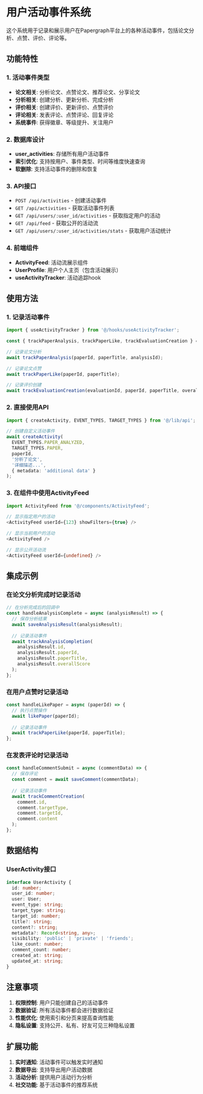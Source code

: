 # 用户活动事件系统

这个系统用于记录和展示用户在Papergraph平台上的各种活动事件，包括论文分析、点赞、评价、评论等。

## 功能特性

### 1. 活动事件类型
- **论文相关**: 分析论文、点赞论文、推荐论文、分享论文
- **分析相关**: 创建分析、更新分析、完成分析
- **评价相关**: 创建评价、更新评价、点赞评价
- **评论相关**: 发表评论、点赞评论、回复评论
- **系统事件**: 获得徽章、等级提升、关注用户

### 2. 数据库设计
- **user_activities**: 存储所有用户活动事件
- **索引优化**: 支持按用户、事件类型、时间等维度快速查询
- **软删除**: 支持活动事件的删除和恢复

### 3. API接口
- `POST /api/activities` - 创建活动事件
- `GET /api/activities` - 获取活动事件列表
- `GET /api/users/:user_id/activities` - 获取指定用户的活动
- `GET /api/feed` - 获取公开的活动流
- `GET /api/users/:user_id/activities/stats` - 获取用户活动统计

### 4. 前端组件
- **ActivityFeed**: 活动流展示组件
- **UserProfile**: 用户个人主页（包含活动展示）
- **useActivityTracker**: 活动追踪hook

## 使用方法

### 1. 记录活动事件

```typescript
import { useActivityTracker } from '@/hooks/useActivityTracker';

const { trackPaperAnalysis, trackPaperLike, trackEvaluationCreation } = useActivityTracker();

// 记录论文分析
await trackPaperAnalysis(paperId, paperTitle, analysisId);

// 记录论文点赞
await trackPaperLike(paperId, paperTitle);

// 记录评价创建
await trackEvaluationCreation(evaluationId, paperId, paperTitle, overallScore);
```

### 2. 直接使用API

```typescript
import { createActivity, EVENT_TYPES, TARGET_TYPES } from '@/lib/api';

// 创建自定义活动事件
await createActivity(
  EVENT_TYPES.PAPER_ANALYZED,
  TARGET_TYPES.PAPER,
  paperId,
  '分析了论文',
  '详细描述...',
  { metadata: 'additional data' }
);
```

### 3. 在组件中使用ActivityFeed

```typescript
import ActivityFeed from '@/components/ActivityFeed';

// 显示指定用户的活动
<ActivityFeed userId={123} showFilters={true} />

// 显示当前用户的活动
<ActivityFeed />

// 显示公开活动流
<ActivityFeed userId={undefined} />
```

## 集成示例

### 在论文分析完成时记录活动

```typescript
// 在分析完成后的回调中
const handleAnalysisComplete = async (analysisResult) => {
  // 保存分析结果
  await saveAnalysisResult(analysisResult);
  
  // 记录活动事件
  await trackAnalysisCompletion(
    analysisResult.id,
    analysisResult.paperId,
    analysisResult.paperTitle,
    analysisResult.overallScore
  );
};
```

### 在用户点赞时记录活动

```typescript
const handleLikePaper = async (paperId) => {
  // 执行点赞操作
  await likePaper(paperId);
  
  // 记录活动事件
  await trackPaperLike(paperId, paperTitle);
};
```

### 在发表评论时记录活动

```typescript
const handleCommentSubmit = async (commentData) => {
  // 保存评论
  const comment = await saveComment(commentData);
  
  // 记录活动事件
  await trackCommentCreation(
    comment.id,
    comment.targetType,
    comment.targetId,
    comment.content
  );
};
```

## 数据结构

### UserActivity接口
```typescript
interface UserActivity {
  id: number;
  user_id: number;
  user: User;
  event_type: string;
  target_type: string;
  target_id: number;
  title?: string;
  content?: string;
  metadata?: Record<string, any>;
  visibility: 'public' | 'private' | 'friends';
  like_count: number;
  comment_count: number;
  created_at: string;
  updated_at: string;
}
```

## 注意事项

1. **权限控制**: 用户只能创建自己的活动事件
2. **数据验证**: 所有活动事件都会进行数据验证
3. **性能优化**: 使用索引和分页来提高查询性能
4. **隐私设置**: 支持公开、私有、好友可见三种隐私设置

## 扩展功能

1. **实时通知**: 活动事件可以触发实时通知
2. **数据导出**: 支持导出用户活动数据
3. **活动分析**: 提供用户活动行为分析
4. **社交功能**: 基于活动事件的推荐系统